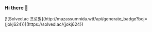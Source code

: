 ### Hi there 👋

<!--
**jokj624/jokj624** is a ✨ _special_ ✨ repository because its `README.md` (this file) appears on your GitHub profile.

Here are some ideas to get you started:

- 🔭 I’m currently working on ...
- 🌱 I’m currently learning ...
- 👯 I’m looking to collaborate on ...
- 🤔 I’m looking for help with ...
- 💬 Ask me about ...
- 📫 How to reach me: ...
- 😄 Pronouns: ...
- ⚡ Fun fact: ...
-->  [![Solved.ac 프로필](http://mazassumnida.wtf/api/generate_badge?boj={jokj624})](https://solved.ac/{jokj624})
